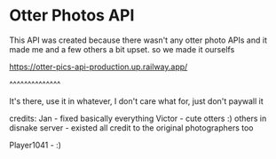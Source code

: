 # Otter Photos API

This API was created because there wasn't any otter photo APIs and it made me and a few others a bit upset.
so we made it ourselfs

https://otter-pics-api-production.up.railway.app/

^^^^^^^^^^^^^^

It's there, use it in whatever, I don't care what for, just don't paywall it

credits:
Jan - fixed basically everything
Victor - cute otters :)
others in disnake server - existed
all credit to the original photographers too

Player1041 - :)